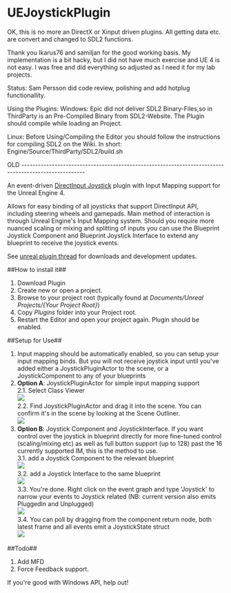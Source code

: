 UEJoystickPlugin
====================
OK, this is no more an DirectX or Xinput driven plugins. All getting data etc. are convert and changed to SDL2 functions.

Thank you Ikarus76 and samiljan for the good working basis. My implementation is a bit hacky, but I did not have much exercise and UE 4 is not easy.
I was free and did everything so adjusted as I need it for my lab projects. 

Status:
Sam Persson did code review, polishing and add hotplug functionallity. 

Using the Plugins:
Windows:
	Epic did not deliver SDL2 Binary-Files,so in ThirdParty is an Pre-Compiled Binary from SDL2-Website. 
	The Plugin should compile while loading an Project.
	
Linux:
	Before Using/Compiling the Editor you should follow the instructions for compiling SDL2 on the Wiki. 
	In short: Engine/Source/ThirdParty/SDL2/build.sh
	

OLD -----------------------------------------------------------------------------------------------------

An event-driven [DirectInput Joystick](http://msdn.microsoft.com/en-gb/library/windows/desktop/ee418273) plugin with Input Mapping support for the Unreal Engine 4.

Allows for easy binding of all joysticks that support DirectInput API, including steering wheels and gamepads. Main method of interaction is through Unreal Engine's Input Mapping system. Should you require more nuanced scaling or mixing and splitting of inputs you can use the Blueprint Joystick Component and Blueprint Joystick Interface to extend any blueprint to receive the joystick events.

See [unreal plugin thread](https://forums.unrealengine.com/showthread.php?51237-Joystick-Plugin) for downloads and development updates.

##How to install it##

1. Download Plugin
2. Create new or open a project.
3. Browse to your project root (typically found at *Documents/Unreal Projects/{Your Project Root}*)
4. Copy *Plugins* folder into your Project root.
5. Restart the Editor and open your project again. Plugin should be enabled.

##Setup for Use##

<ol>
<li> Input mapping should be automatically enabled, so you can setup your input mapping binds. But you will not receive joystick input until you've added either a JoystickPluginActor to the scene, or a JoystickComponent to any of your blueprints
<li> <b>Option A</b>: JoystickPluginActor for simple input mapping support
<br>2.1. Select Class Viewer
<br><img src="http://i.imgur.com/YEzVwWt.png">
<br>2.2. Find JoystickPluginActor and drag it into the scene. You can confirm it's in the scene by looking at the Scene Outliner.
<br><img src="http://i.imgur.com/trBbvbU.png">
<br>
<li><b>Option B</b>: Joystick Component and JoystickInterface. If you want control over the joystick in blueprint directly for more fine-tuned control (scaling/mixing etc) as well as full button support (up to 128) past the 16 currently supported IM, this is the method to use.
<br>3.1. add a Joystick Component to the relevant blueprint
<br><img src="http://i.imgur.com/D9p2Ehb.png">
<br>3.2. add a Joystick Interface to the same blueprint
<br><img src="http://i.imgur.com/yd5Us2I.png">
<br>3.3. You're done. Right click on the event graph and type 'Joystick' to narrow your events to Joystick related (NB: current version also emits PluggedIn and Unplugged)
<br><img src="http://i.imgur.com/h3cxZ2L.png">
<br>3.4. You can poll by dragging from the component return node, both latest frame and all events emit a JoystickState struct
<br><img src="http://i.imgur.com/AX9lAcn.png">
</ol>

##Todo##
1. Add MFD
2. Force Feedback support. 

If you're good with Windows API, help out!
